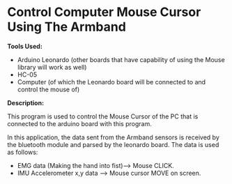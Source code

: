 # Control Computer Mouse Cursor Using The Armband

__Tools Used:__

* Arduino Leonardo (other boards that have capability of using the Mouse library will work as well)
* HC-05
* Computer (of which the Leonardo board will be connected to and control the mouse of)

__Description:__

This program is used to control the Mouse Cursor of the PC that is connected to the arduino board with this program. 

In this application, the data sent from the Armband sensors is received by the bluetooth module and parsed by the leonardo board. 
The data is used as follows:
* EMG data (Making the hand into fist)--> Mouse CLICK.
* IMU Accelerometer x,y data --> Mouse cursor MOVE on screen.

